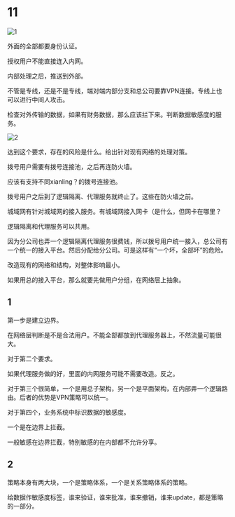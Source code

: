 # 11

![1](https://github.com/TJ-CSCCG/TJCS-Images/raw/TJCS-Course/100222_安全体系结构/doc/slides/11-1.png)

外面的全部都要身份认证。

授权用户不能直接连入内网。

内部处理之后，推送到外部。

不管是专线，还是不是专线，端对端内部分支和总公司要靠VPN连接。专线上也可以进行中间人攻击。

检查对外传输的数据，如果有财务数据，那么应该拦下来。判断数据敏感度的服务。

![2](https://github.com/TJ-CSCCG/TJCS-Images/raw/TJCS-Course/100222_安全体系结构/doc/slides/11-2.png)

达到这个要求，存在的风险是什么。给出针对现有网络的处理对策。





拨号用户需要有拨号连接池，之后再连防火墙。

应该有支持不同xianling？的拨号连接池。

拨号用户之后到了逻辑隔离、代理服务就终止了。这些在防火墙之前。



城域网有针对城域网的接入服务。有城域网接入网卡（是什么，但网卡在哪里？

逻辑隔离和代理服务可以共用。



因为分公司也弄一个逻辑隔离代理服务很费钱，所以拨号用户统一接入，总公司有一个统一的接入平台。然后分配给分公司。可是这样有“一个坏，全部坏”的危险。

改造现有的网络和结构，对整体影响最小。

如果用总的接入平台，那么就要先做用户分组，在网络层上抽象。



## 1

第一步是建立边界。

在网络层判断是不是合法用户。不能全部都放到代理服务器上，不然流量可能很大。



对于第二个要求。

如果代理服务做的好，里面的内网服务可能不需要改造。反之。



对于第三个很简单，一个是用总子架构，另一个是平面架构，在内部弄一个逻辑路由。后者的优势是VPN策略可以统一。



对于第四个，业务系统中标识数据的敏感度。

一个是在边界上拦截。

一般敏感在边界拦截，特别敏感的在内部都不允许分享。



## 2

策略本身有两大块，一个是策略体系，一个是关系策略体系的策略。

给数据作敏感度标签，谁来验证，谁来批准，谁来撤销，谁来update，都是策略的一部分。